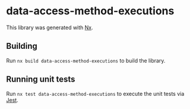 # data-access-method-executions

This library was generated with [Nx](https://nx.dev).

## Building

Run `nx build data-access-method-executions` to build the library.

## Running unit tests

Run `nx test data-access-method-executions` to execute the unit tests via [Jest](https://jestjs.io).
